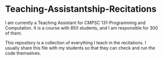# Teaching-Assistantship-Recitations

I am currently a Teaching Assistant for CMPSC 131-Programming and Computation. It is a course with 850 students, and I am responsible for 300 of them. 

This repository is a collection of everything I teach in the recitations. I usually share this file with my students so that they can check and run the code themselves. 
